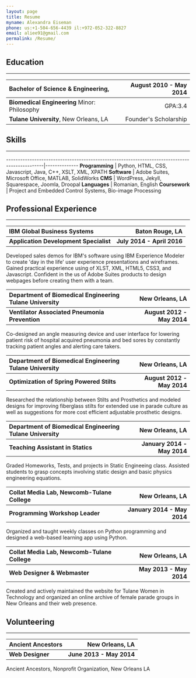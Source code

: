 ```yaml
---
layout: page
title: Resume
myname: Alexandra Eiseman
phone: us:+1-504-656-4439 il:+972-052-322-8827
email: aliee91@gmail.com
permalink: /Resume/
---
```

<style>
table{
width:100%}
</style>
## Education
---

| **Bachelor of Science & Engineering,**            | August 2010 - May 2014 |
|:--------------------------------------------------------------------------- | ----------------------:|
| **Biomedical Engineering** Minor: Philosophy                             		              |                GPA:3.4 |
| **Tulane University**, New Orleans, LA                                      |  Founder's Scholarship |


## Skills
---

----------------------------------------------------------------------------------------------|--------------
**Programming**                                  | Python, HTML, CSS, Javascript, Java, C++, XSLT, XML, XPATH
**Software**                                     | Adobe Suites, Microsoft Office, MATLAB, SolidWorks
**CMS**                                          | WordPress, Jekyll, Squarespace, Joomla, Droopal
**Languages**                                    | Romanian, English
**Coursework**                                   | Project and Embedded Control Systems, Bio-image Processing


## Professional Experience
---

**IBM Global Business Systems** | **Baton Rouge, LA**
:---------------------------------|-----------------:
**Application Development Specialist**| **July 2014 - April 2016**

Developed sales demos for IBM's software using IBM Experience Modeler to create 'day in the life' 
user experience presentations and wireframes. Gained practical experience using of XLST, XML, HTML5, CSS3, and Javascript. 
Confident in the us of Adobe Suites products to design webpages before creating them with a team.

**Department of Biomedical Engineering Tulane University** | **New Orleans, LA**
:---------------------------------|-----------------:
**Ventilator Associated Pneumonia Prevention** | **August 2012 - May 2014**

Co-designed an angle measuring device and user interface for lowering patient 
risk of hospital acquired pneumonia and bed sores by constantly tracking patient angles 
and alerting care takers.

**Department of Biomedical Engineering Tulane University** | **New Orleans, LA**
:---------------------------------|-----------------:
**Optimization of Spring Powered Stilts** | **August 2012 - May 2014**
Researched the relationship between Stilts and Prosthetics and modeled designs for improving 
fiberglass stilts for extended use in parade culture as well as suggestions for more cost 
efficient adjustable prosthetic designs.

**Department of Biomedical Engineering Tulane University** | **New Orleans, LA**
:---------------------------------|-----------------:
**Teaching Assistant in Statics** | **January 2014 - May 2014**

Graded Homeworks, Tests, and projects in Static Engineeing class. Assisted students to grasp 
concepts involving static design and basic physics engineering equations.

**Collat Media Lab, Newcomb-Tulane College** | **New Orleans, LA**
:---------------------------------|-----------------:
**Programming Workshop Leader** | **January 2014 - May 2014**

Organized and taught weekly classes on Python programming and 
designed a web-based learning app using Python.

**Collat Media Lab, Newcomb-Tulane College** | **New Orleans, LA**
:---------------------------------|-----------------:
**Web Designer & Webmaster**| **May 2013 - May 2014**

Created and actively maintained the website for Tulane Women in Technology and 
organized an online archive of female parade groups in New Orleans and their web presence.

## Volunteering
---

**Ancient Ancestors** | **New Orleans, LA**
:---------------------------------|-----------------:
**Web Designer** | **June 2013 - May 2014**

Ancient Ancestors, Nonprofit Organization, New Orleans LA

